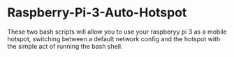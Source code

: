 # Raspberry-Pi-3-Auto-Hotspot
These two bash scripts will allow you to use your raspberyy pi 3 as a mobile hotspot, switching between a default network config and the hotspot with the simple act of running the bash shell.
